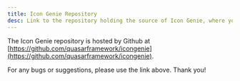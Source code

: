```yaml
---
title: Icon Genie Repository
desc: Link to the repository holding the source of Icon Genie, where you can submit tickets.
---
```


The Icon Genie repository is hosted by Github at [https://github.com/quasarframework/icongenie](https://github.com/quasarframework/icongenie).

For any bugs or suggestions, please use the link above. Thank you!
